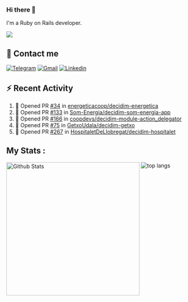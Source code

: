 ### Hi there 👋

I'm a Ruby on Rails developer.

<img src="https://komarev.com/ghpvc/?username=antopalidi&color=blueviolet">

## 📩 Contact me 
[![Telegram](https://img.shields.io/badge/Telegram-2CA5E0?style=for-the-badge&logo=telegram&logoColor=white)](https://t.me/anna_top)
[![Gmail](https://img.shields.io/badge/email-D14836?style=for-the-badge&logo=gmail&logoColor=white)](mailto:topalidisanna@gmail.com)
[![Linkedin](https://img.shields.io/badge/LinkedIn-0077B5?style=for-the-badge&logo=linkedin&logoColor=white)](https://www.linkedin.com/in/topalidi/)
<!-- [![Codewars](https://img.shields.io/badge/Codewars-B1361E?style=for-the-badge&logo=Codewars&logoColor=white)](https://www.codewars.com/users/antopalidi) -->

## :zap: Recent Activity

<!--START_SECTION:activity-->
1. 💪 Opened PR [#34](https://github.com/energeticacoop/decidim-energetica/pull/34) in [energeticacoop/decidim-energetica](https://github.com/energeticacoop/decidim-energetica)
2. 💪 Opened PR [#133](https://github.com/Som-Energia/decidim-som-energia-app/pull/133) in [Som-Energia/decidim-som-energia-app](https://github.com/Som-Energia/decidim-som-energia-app)
3. 💪 Opened PR [#166](https://github.com/coopdevs/decidim-module-action_delegator/pull/166) in [coopdevs/decidim-module-action_delegator](https://github.com/coopdevs/decidim-module-action_delegator)
4. 💪 Opened PR [#75](https://github.com/GetxoUdala/decidim-getxo/pull/75) in [GetxoUdala/decidim-getxo](https://github.com/GetxoUdala/decidim-getxo)
5. 💪 Opened PR [#267](https://github.com/HospitaletDeLlobregat/decidim-hospitalet/pull/267) in [HospitaletDeLlobregat/decidim-hospitalet](https://github.com/HospitaletDeLlobregat/decidim-hospitalet)
<!--END_SECTION:activity-->

## My Stats :
<!--
<img alt="activity" src="https://streak-stats.demolab.com?user=antopalidi" />
-->
<div>
<img align="top" width="350px" alt="Github Stats" src="https://github-readme-stats-1-brown.vercel.app/api?username=antopalidi&count_private=true&show_icons=true&hide_border=true" />
<img align="top" alt="top langs" src="https://github-readme-stats-1-brown.vercel.app/api/top-langs/?username=antopalidi&layout=compact" />
 </div>
<!--
#### [My CV](https://antopalidi.github.io/my_cv/)
-->

<!--
**antopalidi/antopalidi** is a ✨ _special_ ✨ repository because its `README.md` (this file) appears on your GitHub profile.
-->
